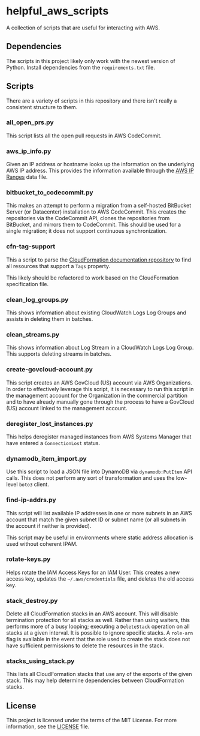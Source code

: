 # helpful_aws_scripts

A collection of scripts that are useful for interacting with AWS.

## Dependencies

The scripts in this project likely only work with the newest version of Python.
Install dependencies from the `requirements.txt` file.

## Scripts

There are a variety of scripts in this repository and there isn't really a
consistent structure to them.

### all_open_prs.py

This script lists all the open pull requests in AWS CodeCommit.

### aws_ip_info.py

Given an IP address or hostname looks up the information on the underlying AWS
IP address. This provides the information available through the
[AWS IP Ranges](https://docs.aws.amazon.com/general/latest/gr/aws-ip-ranges.html)
data file.

### bitbucket_to_codecommit.py

This makes an attempt to perform a migration from a self-hosted BitBucket Server
(or Datacenter) installation to AWS CodeCommit. This creates the repositories
via the CodeCommit API, clones the repositories from BitBucket, and mirrors them
to CodeCommit. This should be used for a single migration; it does not support
continuous synchronization.

### cfn-tag-support

This a script to parse the
[CloudFormation documentation repository](https://github.com/awsdocs/aws-cloudformation-user-guide)
to find all resources that support a `Tags` property.

This likely should be refactored to work based on the CloudFormation specification
file.

### clean_log_groups.py

This shows information about existing CloudWatch Logs Log Groups and assists in
deleting them in batches.

### clean_streams.py

This shows information about Log Stream in a CloudWatch Logs Log Group. This
supports deleting streams in batches.

### create-govcloud-account.py

This script creates an AWS GovCloud (US) account via AWS Organizations. In order to
effectively leverage this script, it is necessary to run this script in the management
account for the Organization in the commercial partition and to have already manually
gone through the process to have a GovCloud (US) account linked to the management account.

### deregister_lost_instances.py

This helps deregister managed instances from AWS Systems Manager that have entered a
`ConnectionLost` status.

### dynamodb_item_import.py

Use this script to load a JSON file into DynamoDB via `dynamodb:PutItem` API calls.
This does not perform any sort of transformation and uses the low-level `boto3` client.

### find-ip-addrs.py

This script will list available IP addresses in one or more subnets in an AWS account
that match the given subnet ID or subnet name (or all subnets in the account if neither
is provided).

This script may be useful in environments where static address allocation is used
without coherent IPAM.

### rotate-keys.py

Helps rotate the IAM Access Keys for an IAM User. This creates a new access key,
updates the `~/.aws/credentials` file, and deletes the old access key.

### stack_destroy.py

Delete all CloudFormation stacks in an AWS account. This will disable termination
protection for all stacks as well. Rather than using waiters, this performs more of
a busy looping; executing a `DeleteStack` operation on all stacks at a given interval.
It is possible to ignore specific stacks. A `role-arn` flag is available in the
event that the role used to create the stack does not have sufficient permissions to
delete the resources in the stack.

### stacks_using_stack.py

This lists all CloudFormation stacks that use any of the exports of the given stack.
This may help determine dependencies between CloudFormation stacks.

## License

This project is licensed under the terms of the MIT License. For more information,
see the [LICENSE](LICENSE) file.